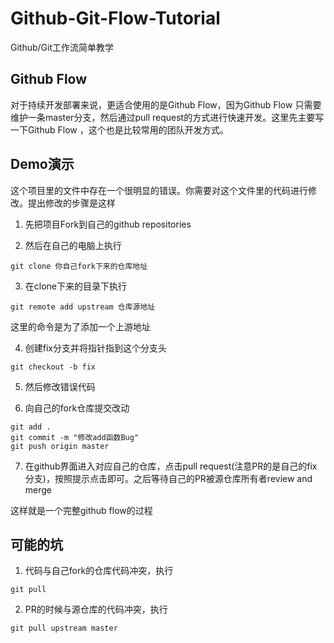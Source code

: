 # Github-Git-Flow-Tutorial
Github/Git工作流简单教学

## Github Flow
对于持续开发部署来说，更适合使用的是Github Flow，因为Github Flow 只需要维护一条master分支，然后通过pull request的方式进行快速开发。这里先主要写一下Github Flow ，这个也是比较常用的团队开发方式。

## Demo演示
这个项目里的文件中存在一个很明显的错误。你需要对这个文件里的代码进行修改。提出修改的步骤是这样

1. 先把项目Fork到自己的github repositories

2. 然后在自己的电脑上执行
```
git clone 你自己fork下来的仓库地址
```

3. 在clone下来的目录下执行
```
git remote add upstream 仓库源地址
```
这里的命令是为了添加一个上游地址

4. 创建fix分支并将指针指到这个分支头
```
git checkout -b fix 
```

5. 然后修改错误代码

6. 向自己的fork仓库提交改动
```
git add .
git commit -m "修改add函数Bug"
git push origin master
```

7. 在github界面进入对应自己的仓库，点击pull request(注意PR的是自己的fix分支)，按照提示点击即可。之后等待自己的PR被源仓库所有者review and merge

这样就是一个完整github flow的过程

## 可能的坑
1. 代码与自己fork的仓库代码冲突，执行
```
git pull
```

2. PR的时候与源仓库的代码冲突，执行
```
git pull upstream master
```

